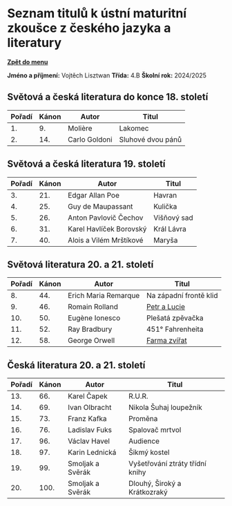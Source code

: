 # Seznam titulů k ústní maturitní zkoušce z českého jazyka a literatury
**[Zpět do menu]()**

**Jméno a příjmení:** Vojtěch Lisztwan
**Třída:** 4.B
**Školní rok:** 2024/2025

## Světová a česká literatura do konce 18. století

| Pořadí | Kánon | Autor         | Titul       |
| ------ | ----- | ------------- | ----------- |
| 1.     | 9.    | Molière       | Lakomec     |
| 2.     | 14.   | Carlo Goldoni | Sluhové dvou pánů |

## Světová a česká literatura 19. století

| Pořadí | Kánon | Autor                   | Titul         |
| ------ | ----- | ----------------------- | ------------- |
| 3.     | 21.   | Edgar Allan Poe         | Havran        |
| 4.     | 25.   | Guy de Maupassant       | Kulička       |
| 5.     | 26.   | Anton Pavlovič Čechov   | Višňový sad   |
| 6.     | 31.   | Karel Havlíček Borovský | Král Lávra    |
| 7.     | 40.   | Alois a Vilém Mrštíkové  | Maryša        |

## Světová literatura 20. a 21. století

| Pořadí | Kánon | Autor                 | Titul                       |
| ------ | ----- | --------------------- | --------------------------- |
| 8.     | 44.   | Erich Maria Remarque    | Na západní frontě klid      |
| 9.     | 46.   | Romain Rolland          | [Petr a Lucie](https://github.com/ruzovybanan1254/maturita2025/blob/main/ustni/CJ/9.%20Petr%20a%20Lucie/%5BROLLAND%5D%20Petr%20a%20Lucie.pdf)                |
| 10.    | 50.   | Eugène Ionesco          | Plešatá zpěvačka            |
| 11.    | 52.   | Ray Bradbury            | 451° Fahrenheita            |
| 12.    | 58.   | George Orwell           | [Farma zvířat](https://github.com/ruzovybanan1254/maturita2025/blob/main/ustni/CJ/12.%20Farma%20zv%C3%AD%C5%99at/%5BORWELL%5D%20Farma%20zv%C3%AD%C5%99at.pdf) |

## Česká literatura 20. a 21. století

| Pořadí | Kánon | Autor             | Titul                       |
| ------ | ----- | ----------------- | --------------------------- |
| 13.    | 66.   | Karel Čapek         | R.U.R.                      |
| 14.    | 69.   | Ivan Olbracht        | Nikola Šuhaj loupežník     |
| 15.    | 73.   | Franz Kafka         | Proměna                     |
| 16.    | 76.   | Ladislav Fuks       | Spalovač mrtvol             |
| 17.    | 96.   | Václav Havel        | Audience                    |
| 18.    | 97.   | Karin Lednická      | Šikmý kostel                |
| 19.    | 99.   | Smoljak a Svěrák    | Vyšetřování ztráty třídní knihy |
| 20.    | 100.  | Smoljak a Svěrák    | Dlouhý, Široký a Krátkozraký |
